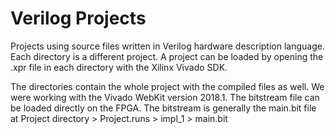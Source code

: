 # Verilog Projects

Projects using source files written in Verilog hardware description
language. Each directory is a different project. A project can be loaded
by opening the .xpr file in each directory with the Xilinx Vivado SDK.

The directories contain the whole project with the compiled files as well.
We were working with the Vivado WebKit version 2018.1.
The bitstream file can be loaded directly on the FPGA. The bitstream
is generally the main.bit file at
Project directory > Project.runs > impl_1 > main.bit
